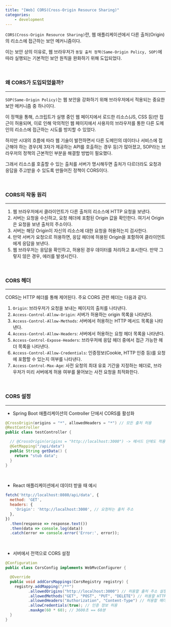 ```yaml
---
title: "[Web] CORS(Cross-Origin Resource Sharing)"
categories:
    - development
---
```


`CORS(Cross-Origin Resource Sharing)`란, 웹 애플리케이션에서 다른 출처(Origin)의 리소스에 접근하는 보안 메커니즘이다.

이는 보안 상의 이유로, 웹 브라우저가 `동일 출처 정책(Same-Origin Policy, SOP)`에 따라 실행되는 기본적인 보안 원칙을 완화하기 위해 도입되었다.

<br>

### 왜 CORS가 도입되었을까?
---

`SOP(Same-Origin Policy)`는 웹 보안을 강화하기 위해 브라우저에서 적용되는 중요한 보안 메커니즘 중 하나이다. 

이 정책을 통해, 스크립트가 실행 중인 웹 페이지에서 로드한 리소스(JS, CSS 등)만 접근이 허용되며, 이로 인해 악의적인 웹 페이지에서 사용자의 브라우저를 통한 다른 도메인의 리소스에 접근하는 시도를 방지할 수 있었다.

하지만 시대의 흐름에 따라 웹 기술이 발전하면서 다른 도메인의 데이터나 서비스에 접근해야 하는 경우(제 3자가 제공하는 API를 호출하는 경우 등)가 많아졌고, SOP라는 브라우저의 정책의 근본적인 부분을 해결할 방법이 필요했다.

그래서 리소스를 호출할 수 있는 출처를 서버가 명시해두면 출처가 다르더라도 요청과 응답을 주고받을 수 있도록 만들어진 정책이 CORS이다.

<br>

### CORS의 작동 원리
---

1. 웹 브라우저에서 클라이언트가 다른 출처의 리소스에 HTTP 요청을 보낸다.
2. 서버는 요청을 수신하고, 요청 헤더에 포함된 Origin 값을 확인한다. 여기서 Origin은 요청을 보낸 출처의 주소이다.
3. 서버는 해당 Origin이 자신의 리소스에 대한 요청을 허용하는지 검사한다.
4. 만약 서버가 요청으르 허용하면, 응답 헤더에 허용된 Origin을 포함하여 클라이언트에게 응답을 보낸다.
5. 웹 브라우저는 응답을 확인하고, 허용된 경우 데이터를 처리하고 표시한다. 만약 그렇지 않은 경우, 에러를 발생시킨다.

<br>

### CORS 헤더
---

CORS는 HTTP 헤더를 통해 제어된다. 주요 CORS 관련 헤더는 다음과 같다.

1. `Origin`: 브라우저가 요청을 보내는 페이지의 출처를 나타낸다.
2. `Access-Control-Allow-Origin`: 서버가 허용하는 origin 목록을 나타낸다.
3. `Access-Control-Allow-Methods`: 서버에서 허용하는 HTTP 메서드 목록을 나타낸다.
4. `Access-Control-Allow-Headers`: 서버에서 허용하는 요청 헤더 목록을 나타낸다.
5. `Access-Control-Expose-Headers`: 브라우저에 응답 헤더 중에서 접근 가능한 헤더 목록을 나타낸다.
6. `Access-Control-Allow-Credentials`: 인증정보(Cookie, HTTP 인증 등)를 요청에 포함할 수 있는지 여부를 나타낸다.
7. `Access-Control-Max-Age`: 사전 요청의 최대 유효 기간을 지정하는 헤더로, 브라우저가 미리 서버에게 허용 여부를 물어보는 사전 요청을 최적화한다.

<br>

### CORS 설정
---


- Spring Boot 애플리케이션의 Controller 단에서 CORS를 활성화

```java
@CrossOrigin(origins = "*", allowedHeaders = "*") // 모든 출처 허용
@RestController
public class testController {

  // @CrossOrigin(origins = "http://localhost:3000") -> 메서드 단에도 적용 가능
  @GetMapping("/api/data")
  public String getData() {
    return "stub data";
  } 
}
```

<br>

- React 애플리케이션에서 데이터 받을 때 예시

```javascript
fetch('http://localhost:8080/api/data', {
  method: 'GET',
  headers: {
    'Origin': 'http://localhost:3000', // 요청하는 출처 주소
  },
})
  .then(response => response.text())
  .then(data => console.log(data))
  .catch(error => console.error('Error:', error));
```

<br>

 - 서버에서 전역으로 CORS 설정

```java
@Configuration
public class CorsConfig implements WebMvcConfigurer {

  @Override
  public void addCorsMappings(CorsRegistry registry) {
    registry.addMapping("/**")
          .allowedOrigins("http://localhost:3000") // 허용할 출처 주소 설정
          .allowedMethods("GET", "POST", "PUT", "DELETE") // 허용할 HTTP 메서드 설정
          .allowedHeaders("Authorization", "Content-Type") // 허용할 헤더 설정
          .allowCredentials(true); // 인증 정보 허용
          .maxAge(60 * 60); // 3600초 == 60분
  }
}
```